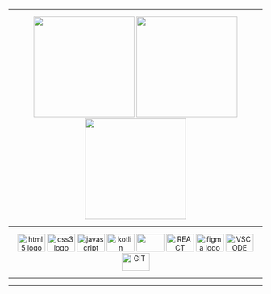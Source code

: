 




</div>

      
 <hr/>
<div align="center">
  <img height="200cm" src="http://github-profile-summary-cards.vercel.app/api/cards/repos-per-language?username=mareanx&theme=transparent"/>
  <img height="200cm" src="http://github-profile-summary-cards.vercel.app/api/cards/productive-time?username=mareanx&theme=transparent&utcOffset=8"/>
 <img height="200cm" src="http://github-profile-summary-cards.vercel.app/api/cards/profile-details?username=mareanx&theme=transparent"/>

 
</div>

 <div display align="center"> 
       
<hr/>
     <img src="https://cdn.jsdelivr.net/gh/devicons/devicon/icons/html5/html5-original.svg" height="35" width="55" alt="html5 logo" title="HTML5" />
     <img src="https://cdn.jsdelivr.net/gh/devicons/devicon/icons/css3/css3-original.svg" height="35" width="55" alt="css3 logo" title="CSS3" />
     <img src="https://cdn.jsdelivr.net/gh/devicons/devicon/icons/javascript/javascript-original.svg" height="35" width="55" alt="javascript logo" / >
     <img src="https://cdn.jsdelivr.net/gh/devicons/devicon@latest/icons/kotlin/kotlin-original.svg" height="35" width="55" alt="kotlin"/>
     <img src="https://cdn.jsdelivr.net/gh/devicons/devicon@latest/icons/java/java-original.svg" height="35" width="55" />
     <img src="https://cdn.jsdelivr.net/gh/devicons/devicon/icons/react/react-original.svg" height="35" width="55" title="REACT NATIVE"> 
     <img src="https://cdn.jsdelivr.net/gh/devicons/devicon/icons/figma/figma-original.svg" height="35" width="55" alt="figma logo"  title="FIGMA"/>
     <img src="https://cdn.jsdelivr.net/gh/devicons/devicon/icons/vscode/vscode-original.svg" height="35" width="55" title="VSCODE" />
     <img src="https://cdn.jsdelivr.net/gh/devicons/devicon/icons/git/git-original.svg" height="35" width="55" a title="GIT"/>
<hr/>
   
  </div> 

 
  </div>
<hr/>    



